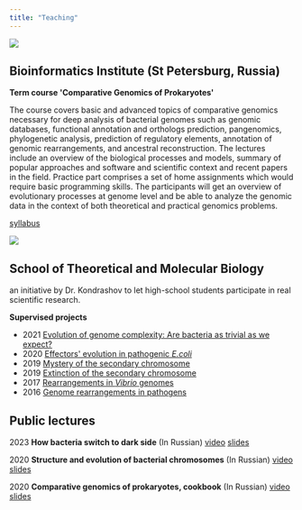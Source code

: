 ```yaml
---
title: "Teaching"
---
```


<div class="mainWrapper">
  <img src="/bi_logo.png" style="max-width: 50px;">
  <h2>Bioinformatics Institute (St Petersburg, Russia) </h2>
</div>

**Term course 'Comparative Genomics of Prokaryotes'**

The course covers basic and advanced topics of comparative genomics necessary for deep analysis of bacterial genomes such as genomic databases, functional annotation and orthologs prediction, pangenomics, phylogenetic analysis, prediction of regulatory elements, annotation of genomic rearrangements, and ancestral reconstruction. The lectures include an overview of the biological processes and models, summary of popular approaches and software and scientific context and recent papers in the field. Practice part comprises a set of home assignments which would require basic programming skills. The participants will get an overview of evolutionary processes at genome level and be able to analyze the genomic data in the context of both theoretical and practical genomics problems.

[syllabus](/Comparative_genomics_Course_Syllabus.pdf)

<div class="mainWrapper">
    <img src="/smtblogo.png" style="max-width: 50px;">
    <h2>School of Theoretical and Molecular Biology</h2>
</div>

an initiative by Dr. Kondrashov to let high-school students participate in real scientific research.

**Supervised projects**

- 2021 [Evolution of genome complexity: Are bacteria as trivial as we expect?](https://molbioschool.org/en/archive/10/)
- 2020 [Effectors' evolution in pathogenic _E.coli_](https://molbioschool.org/en/archive/9/)
- 2019 [Mystery of the secondary chromosome](https://molbioschool.org/media/archive/school2019/77-laboratory-of-bacterial-and-functional-genomics/Poster_Gelfand_1_Boc_KToYuq1.pdf)
- 2019 [Extinction of the secondary chromosome](https://molbioschool.org/media/archive/school2019/77-laboratory-of-bacterial-and-functional-genomics/Poster_Gelfand_3_Boc_9fSM6n3.pdf)
- 2017 [Rearrangements in _Vibrio_ genomes](https://molbioschool.org/media/archive/2017/15/Gelfand-1-Bochkareva.pdf)
- 2016 [Genome rearrangements in pathogens](https://molbioschool.org/media/archive/school2016/27-laboratory-of-bacterial-and-functional-genomics/MGelfand-Bochkareva.pdf)

<h2>Public lectures </h2>

2023 **How bacteria switch to dark side** (In Russian) [video](https://youtu.be/S4hhqIhC-Jo) [slides](/how_Ecoli_switch_to_dark_side.pdf)

2020 **Structure and evolution of bacterial chromosomes** (In Russian) [video](https://www.youtube.com/watch?v=DTIpvAnPN_M&t=2405s) [slides](/Structure_and_evolution_of_bacterial_genomes.pdf)

2020 **Comparative genomics of prokaryotes, cookbook** (In Russian) [video](https://www.youtube.com/watch?v=6r80Vrz9mGU&list=PLjKdf6AHvR-EIznBS2gIitIn8lbt1Zjx7&index=5) [slides](//IB_bacterial_genomics_2020.pdf)
